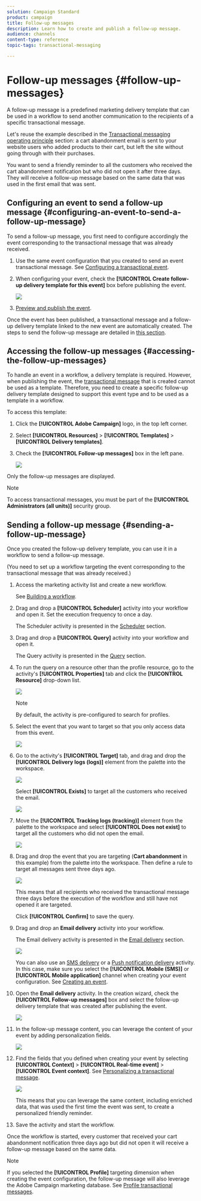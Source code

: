 ```yaml
---
solution: Campaign Standard
product: campaign
title: Follow-up messages
description: Learn how to create and publish a follow-up message.
audience: channels
content-type: reference
topic-tags: transactional-messaging

---
```


# Follow-up messages {#follow-up-messages}

A follow-up message is a predefined marketing delivery template that can be used in a workflow to send another communication to the recipients of a specific transactional message.

Let's reuse the example described in the [Transactional messaging operating principle](../../channels/using/getting-started-with-transactional-msg.md#transactional-messaging-operating-principle) section: a cart abandonment email is sent to your website users who added products to their cart, but left the site without going through with their purchases.

You want to send a friendly reminder to all the customers who received the cart abandonment notification but who did not open it after three days. They will receive a follow-up message based on the same data that was used in the first email that was sent.

## Configuring an event to send a follow-up message {#configuring-an-event-to-send-a-follow-up-message}

To send a follow-up message, you first need to configure accordingly the event corresponding to the transactional message that was already received.

1. Use the same event configuration that you created to send an event transactional message. See [Configuring a transactional event](../../channels/using/configuring-transactional-event.md).
1. When configuring your event, check the **[!UICONTROL Create follow-up delivery template for this event]** box before publishing the event.

   ![](assets/message-center_follow-up-checkbox.png)

1. [Preview and publish the event](../../channels/using/publishing-transactional-event.md#previewing-and-publishing-the-event).

Once the event has been published, a transactional message and a follow-up delivery template linked to the new event are automatically created. The steps to send the follow-up message are detailed in [this section](#sending-a-follow-up-message).

## Accessing the follow-up messages {#accessing-the-follow-up-messages}

To handle an event in a workflow, a delivery template is required. However, when publishing the event, the [transactional message](../../channels/using/event-transactional-messages.md) that is created cannot be used as a template. Therefore, you need to create a specific follow-up delivery template designed to support this event type and to be used as a template in a workflow.

To access this template:

1. Click the **[!UICONTROL Adobe Campaign]** logo, in the top left corner.
1. Select **[!UICONTROL Resources]** > **[!UICONTROL Templates]** > **[!UICONTROL Delivery templates]**.
1. Check the **[!UICONTROL Follow-up messages]** box in the left pane.

   ![](assets/message-center_follow-up-search.png)

Only the follow-up messages are displayed.

>[!NOTE]
>
>To access transactional messages, you must be part of the **[!UICONTROL Administrators (all units)]** security group.

## Sending a follow-up message {#sending-a-follow-up-message}

Once you created the follow-up delivery template, you can use it in a workflow to send a follow-up message.

(You need to set up a workflow targeting the event corresponding to the transactional message that was already received.)

1. Access the marketing activity list and create a new workflow.

   See [Building a workflow](../../automating/using/building-a-workflow.md#creating-a-workflow).

1. Drag and drop a **[!UICONTROL Scheduler]** activity into your workflow and open it. Set the execution frequency to once a day.

   The Scheduler activity is presented in the [Scheduler](../../automating/using/scheduler.md) section.

1. Drag and drop a **[!UICONTROL Query]** activity into your workflow and open it.

   The Query activity is presented in the [Query](../../automating/using/query.md) section.

1. To run the query on a resource other than the profile resource, go to the activity's **[!UICONTROL Properties]** tab and click the **[!UICONTROL Resource]** drop-down list.

   ![](assets/message-center_follow-up-query-properties.png)

   >[!NOTE]
   >
   >By default, the activity is pre-configured to search for profiles.

1. Select the event that you want to target so that you only access data from this event.

   ![](assets/message-center_follow-up-query-resource.png)

1. Go to the activity's **[!UICONTROL Target]** tab, and drag and drop the **[!UICONTROL Delivery logs (logs)]** element from the palette into the workspace.

   ![](assets/message-center_follow-up-delivery-logs.png)

   Select **[!UICONTROL Exists]** to target all the customers who received the email.

   ![](assets/message-center_follow-up-delivery-logs-exists.png)

1. Move the **[!UICONTROL Tracking logs (tracking)]** element from the palette to the workspace and select **[!UICONTROL Does not exist]** to target all the customers who did not open the email.

   ![](assets/message-center_follow-up-delivery-and-tracking-logs.png)

1. Drag and drop the event that you are targeting (**Cart abandonment** in this example) from the palette into the workspace. Then define a rule to target all messages sent three days ago.

   ![](assets/message-center_follow-up-created.png)

   This means that all recipients who received the transactional message three days before the execution of the workflow and still have not opened it are targeted.

   Click **[!UICONTROL Confirm]** to save the query.

1. Drag and drop an **Email delivery** activity into your workflow.

   The Email delivery activity is presented in the [Email delivery](../../automating/using/email-delivery.md) section.

   ![](assets/message-center_follow-up-workflow.png)

   You can also use an [SMS delivery](../../automating/using/sms-delivery.md) or a [Push notification delivery](../../automating/using/push-notification-delivery.md) activity. In this case, make sure you select the **[!UICONTROL Mobile (SMS)]** or **[!UICONTROL Mobile application]** channel when creating your event configuration. See [Creating an event](../../channels/using/configuring-transactional-event.md#creating-an-event).

1. Open the **Email delivery** activity. In the creation wizard, check the **[!UICONTROL Follow-up messages]** box and select the follow-up delivery template that was created after publishing the event.

   ![](assets/message-center_follow-up-template.png)

1. In the follow-up message content, you can leverage the content of your event by adding personalization fields.

   ![](assets/message-center_follow-up-content.png)

1. Find the fields that you defined when creating your event by selecting **[!UICONTROL Context]** > **[!UICONTROL Real-time event]** > **[!UICONTROL Event context]**. See [Personalizing a transactional message](../../channels/using/editing-transactional-message.md#personalizing-a-transactional-message).

   ![](assets/message-center_follow-up-personalization.png)

   This means that you can leverage the same content, including enriched data, that was used the first time the event was sent, to create a personalized friendly reminder.

1. Save the activity and start the workflow.

Once the workflow is started, every customer that received your cart abandonment notification three days ago but did not open it will receive a follow-up message based on the same data.

>[!NOTE]
>
>If you selected the **[!UICONTROL Profile]** targeting dimension when creating the event configuration, the follow-up message will also leverage the Adobe Campaign marketing database. See [Profile transactional messages](../../channels/using/editing-transactional-message.md#profile-transactional-message-specificities).
